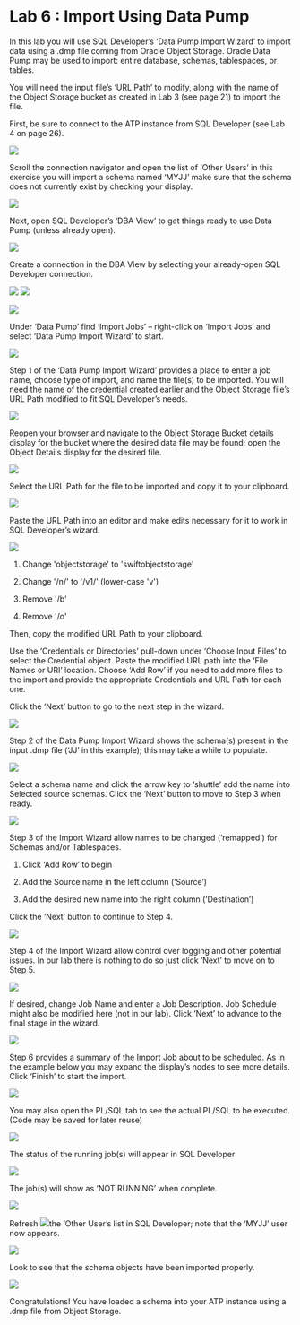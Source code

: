 # Lab 6 : Import Using Data Pump

In this lab you will use SQL Developer’s ‘Data Pump Import Wizard’ to
import data using a .dmp file coming from Oracle Object Storage. Oracle
Data Pump may be used to import: entire database, schemas, tablespaces,
or tables.

You will need the input file’s ‘URL Path’ to modify, along with the name
of the Object Storage bucket as created in Lab 3 (see page 21) to import
the file.

First, be sure to connect to the ATP instance from SQL Developer (see
Lab 4 on page 26).

![](images/image57.png)

Scroll the connection navigator and open the list of ‘Other Users’ in
this exercise you will import a schema named ‘MYJJ’ make sure that the
schema does not currently exist by checking your display.

![](images/image73.png)

Next, open SQL Developer’s ‘DBA View’ to get things ready to use Data
Pump (unless already open).

![](images/image74.png)

Create a connection in the DBA View by selecting your already-open SQL
Developer connection.

![](images/image75.png) ![](images/image76.png)

![](images/image77.png)

Under ‘Data Pump’ find ‘Import Jobs’ – right-click on ‘Import Jobs’ and
select ‘Data Pump Import Wizard’ to start.

![](images/image78.png)

Step 1 of the ‘Data Pump Import Wizard’ provides a place to enter a job
name, choose type of import, and name the file(s) to be imported. You
will need the name of the credential created earlier and the Object
Storage file’s URL Path modified to fit SQL Developer’s needs.

![](images/image79.tiff)

Reopen your browser and navigate to the Object Storage Bucket details
display for the bucket where the desired data file may be found; open
the Object Details display for the desired file.

![](images/image80.png)

Select the URL Path for the file to be imported and copy it to your
clipboard.

![](images/image81.png)

Paste the URL Path into an editor and make edits necessary for it to
work in SQL Developer’s wizard.

![](images/image82.png)

1.  Change 'objectstorage' to 'swiftobjectstorage'

2.  Change '/n/' to '/v1/' (lower-case 'v')

3.  Remove '/b'

4.  Remove '/o'

Then, copy the modified URL Path to your clipboard.

Use the ‘Credentials or Directories’ pull-down under ‘Choose Input
Files’ to select the Credential object. Paste the modified URL path
into the ‘File Names or URI’ location. Choose ‘Add Row’ if you need to
add more files to the import and provide the appropriate Credentials and
URL Path for each one.

Click the ‘Next’ button to go to the next step in the wizard.

![](images/image83.png)

Step 2 of the Data Pump Import Wizard shows the schema(s) present in the
input .dmp file (‘JJ’ in this example); this may take a while to
populate.

![](images/image84.png)

Select a schema name and click the arrow key to ‘shuttle’ add the name
into Selected source schemas. Click the ‘Next’ button to move to Step 3
when ready.

![](images/image85.tiff)

Step 3 of the Import Wizard allow names to be changed (‘remapped’) for
Schemas and/or Tablespaces.

1.  Click ‘Add Row’ to begin

2.  Add the Source name in the left column (‘Source’)

3.  Add the desired new name into the right column (‘Destination’)

Click the ‘Next’ button to continue to Step 4.

![](images/image86.png)

Step 4 of the Import Wizard allow control over logging and other
potential issues. In our lab there is nothing to do so just click ‘Next’
to move on to Step 5.

![](images/image87.png)

If desired, change Job Name and enter a Job Description. Job Schedule
might also be modified here (not in our lab). Click ‘Next’ to advance to
the final stage in the wizard.

![](images/image88.png)

Step 6 provides a summary of the Import Job about to be scheduled. As in
the example below you may expand the display’s nodes to see more
details. Click ‘Finish’ to start the import.

![](images/image89.png)

You may also open the PL/SQL tab to see the actual PL/SQL to be
executed.  
(Code may be saved for later reuse)

![](images/image90.png)

The status of the running job(s) will appear in SQL Developer

![](images/image91.png)

The job(s) will show as ‘NOT RUNNING’ when complete.

![](images/image92.png)

Refresh ![](images/image93.tiff)the ‘Other User’s list in SQL Developer;
note that the ‘MYJJ’ user now appears.

![](images/image94.png)

Look to see that the schema objects have been imported properly.

![](images/image95.png)

Congratulations\! You have loaded a schema into your ATP instance using
a .dmp file from Object Storage.
